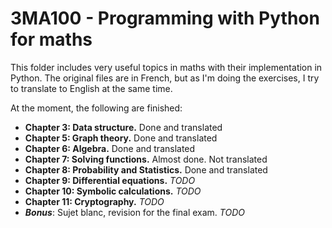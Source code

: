 # 3MA100 - Programming with Python for maths

This folder includes very useful topics in maths with their implementation in Python. The original files are in French, but as I'm doing the exercises, I try to translate to English at the same time.

At the moment, the following are finished:

- __Chapter 3: Data structure.__ Done and translated
- __Chapter 5: Graph theory.__ Done and translated
- __Chapter 6: Algebra.__ Done and translated
- __Chapter 7: Solving functions.__ Almost done. Not translated
- __Chapter 8: Probability and Statistics.__ Done and translated
- __Chapter 9: Differential equations.__ *TODO*
- __Chapter 10: Symbolic calculations.__ *TODO*
- __Chapter 11: Cryptography.__ *TODO*
- __*Bonus*__: Sujet blanc, revision for the final exam. *TODO*
